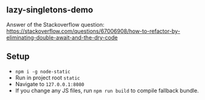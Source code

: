 ## lazy-singletons-demo
Answer of the Stackoverflow question: https://stackoverflow.com/questions/67006908/how-to-refactor-by-eliminating-double-await-and-the-dry-code


## Setup

- `npm i -g node-static`
- Run in project root `static`
- Navigate to `127.0.0.1:8080`
- If you change any JS files, run `npm run build` to compile fallback bundle.
